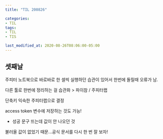 ```yaml
---
title: "TIL 200826"

categories:
- TIL
tags:
- TIL
- TIS

last_modified_at: 2020-08-26T08:06:00-05:00
---
```


## 셋째날

주피터 노트북으로 바로바로 한 셀씩 실행하던 습관이 있어서 한번에 돌릴때 오류가 남.

다른 툴로 한번에 정리하는 걸 습관화 > 파이참 / 주피터랩

단축키 익숙한 주피터랩으로 결정

access token 변수에 저장하는 것도 가능! 

* 성공 문구 뜨는데 값이 안 나오던 것

불러올 값이 없었기 때문...공식 문서를 다시 한 번 잘 보자!
